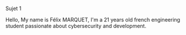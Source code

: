 Sujet 1

Hello,
My name is Félix MARQUET, I'm a 21 years old french engineering student passionate about cybersecurity and development. 